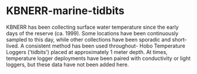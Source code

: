 # KBNERR-marine-tidbits

KBNERR has been collecting surface water temperature since the early days of the reserve (ca. 1999). Some locations have been continuously sampled to this day, while other collections have been sporadic and short-lived. A consistent method has been used throughout- Hobo Temperature Loggers ('tidbits') placed at approximately 1 meter depth. At times, temperature logger deployments have been paired with conductivity or light loggers, but these data have not been added here.
